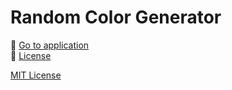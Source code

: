 # Random Color Generator

:rocket: [Go to application](https://turkaytunc.github.io/random-color-generator)  
:page_facing_up: [License](#MIT-License)

[MIT License](https://github.com/turkaytunc/random-color-generator/blob/master/LICENSE)
